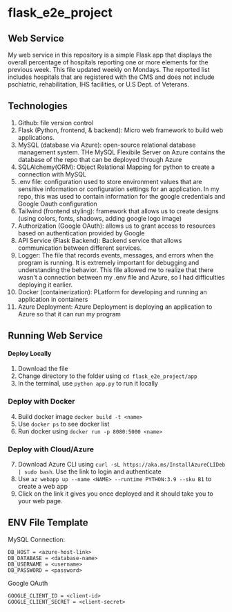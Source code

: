 # flask_e2e_project

## Web Service
My web service in this repository is a simple Flask app that displays the overall percentage of hospitals reporting one or more elements for the previous week. This file updated weekly on Mondays. The reported list includes hospitals that are registered with the CMS and does not include pschiatric, rehabilitation, IHS facilities, or U.S Dept. of Veterans.

## Technologies
1. Github: file version control
2. Flask (Python, frontend, & backend): Micro web framework to build web applications.  
3. MySQL (database via Azure): open-source relational database management system. THe MySQL Flexibile Server on Azure contains the database of the repo that can be deployed through Azure
4. SQLAlchemy(ORM): Object Relational Mapping for python to create a connection with MySQL
5. .env file: configuration used to store environment values that are sensitive information or configuration settings for an application. In my repo, this was used to contain information for the google credentials and Google Oauth configuration
6. Tailwind (frontend styling): framework that allows us to create designs (using colors, fonts, shadows, adding google logo image)
7. Authorization (Google OAuth): allows us to grant access to resources based on authentication provided by Google
8. API Service (Flask Backend): Backend service that allows communication between different services. 
9. Logger: The file that records events, messages, and errors when the program is running. It is extremely important for debugging and understanding the behavior. This file allowed me to realize that there wasn't a connection between my .env file and Azure, so I had difficulties deploying it earlier.
10. Docker (containerization): PLatform for developing and running an application in containers
11. Azure Deployment: Azure Deployment is deploying an application to Azure so that it can run my program

## Running Web Service 
#### Deploy Locally
1. Download the file
2. Change directory to the folder using ```cd flask_e2e_project/app```
3. In the terminal, use ```python app.py``` to run it locally
### Deploy with Docker
4. Build docker image ```docker build -t <name>```
5. Use ```docker ps``` to see docker list
6. Run docker using ```docker run -p 8080:5000 <name>```
### Deploy with Cloud/Azure
7. Download Azure CLI using ```curl -sL https://aka.ms/InstallAzureCLIDeb | sudo bash```. Use the link to login and authenticate 
8. Use ```az webapp up --name <NAME> --runtime PYTHON:3.9 --sku B1``` to create a web app
9. Click on the link it gives you once deployed and it should take you to your web page.

## ENV File Template
MySQL Connection:
```
DB_HOST = <azure-host-link>
DB_DATABASE = <database-name>
DB_USERNAME = <username>
DB_PASSWORD = <password>
```
Google OAuth
```
GOOGLE_CLIENT_ID = <client-id>
GOOGLE_CLIENT_SECRET = <client-secret>
```
 

